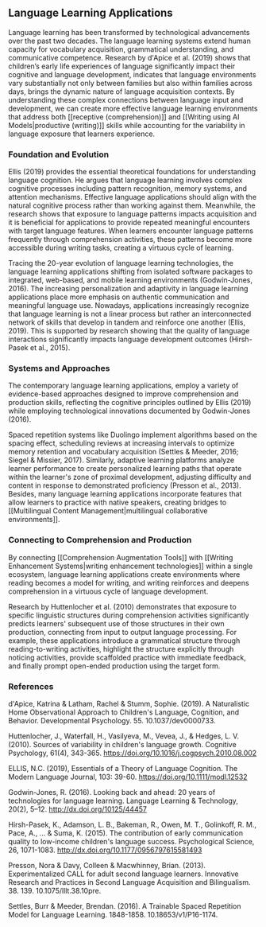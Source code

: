 ## Language Learning Applications

Language learning has been transformed by technological advancements over the past two decades. 
The language learning systems extend human capacity for vocabulary acquisition, grammatical understanding, and communicative competence. 
Research by d'Apice et al. (2019) shows that children’s early life experiences of language significantly impact their cognitive and language development, indicates that language environments vary substantially not only between families but also within families across days, brings the dynamic nature of language acquisition contexts. 
By understanding these complex connections between language input and development, we can create more effective language learning environments that address both [[receptive (comprehension)]] and [[Writing using AI Models|productive (writing)]] skills while accounting for the variability in language exposure that learners experience.

### Foundation and Evolution

Ellis (2019)  provides the essential theoretical foundations for understanding language cognition. 
He argues that language learning involves complex cognitive processes including pattern recognition, memory systems, and attention mechanisms. 
Effective language applications should align with the natural cognitive process rather than working against them. 
Meanwhile, the research shows that exposure to language patterns impacts acquisition and it is beneficial for applications to provide repeated meaningful encounters with target language features. 
When learners encounter language patterns frequently through comprehension activities, these patterns become more accessible during writing tasks, creating a virtuous cycle of learning.

Tracing the 20-year evolution of language learning technologies, the language learning applications shifting from isolated software packages to integrated, web-based, and mobile learning environments (Godwin-Jones, 2016). 
The increasing personalization and adaptivity in language learning applications place more emphasis on authentic communication and meaningful language use. 
Nowadays, applications increasingly recognize that language learning is not a linear process but rather an interconnected network of skills that develop in tandem and reinforce one another (Ellis, 2019). 
This is supported by research showing that the quality of language interactions significantly impacts language development outcomes (Hirsh-Pasek et al., 2015).

### Systems and Approaches

The contemporary language learning applications, employ a variety of evidence-based approaches designed to improve comprehension and production skills, reflecting the cognitive principles outlined by Ellis (2019) while employing technological innovations documented by Godwin-Jones (2016). 

Spaced repetition systems like Duolingo implement algorithms based on the spacing effect, scheduling reviews at increasing intervals to optimize memory retention and vocabulary acquisition (Settles & Meeder, 2016; Siegel & Missier, 2017).  Similarly, adaptive learning platforms analyze learner performance to create personalized learning paths that operate within the learner's zone of proximal development, adjusting difficulty and content in response to demonstrated proficiency (Presson et al., 2013).  Besides, many language learning applications incorporate features that allow learners to practice with native speakers, creating bridges to [[Multilingual Content Management|multilingual collaborative environments]].

### Connecting to Comprehension and Production

By connecting [[Comprehension Augmentation Tools]] with [[Writing Enhancement Systems|writing enhancement technologies]] within a single ecosystem, language learning applications create environments where reading becomes a model for writing, and writing reinforces and deepens comprehension in a virtuous cycle of language development.

Research by Huttenlocher et al. (2010) demonstrates that exposure to specific linguistic structures during comprehension activities significantly predicts learners' subsequent use of those structures in their own production, connecting from input to output language processing. For example, these applications introduce a grammatical structure through reading-to-writing activities, highlight the structure explicitly through noticing activities, provide scaffolded practice with immediate feedback, and finally prompt open-ended production using the target form.


### References

d'Apice, Katrina & Latham, Rachel & Stumm, Sophie. (2019). A Naturalistic Home Observational Approach to Children's Language, Cognition, and Behavior. Developmental Psychology. 55. 10.1037/dev0000733. 

Huttenlocher, J., Waterfall, H., Vasilyeva, M., Vevea, J., & Hedges, L. V. (2010). Sources of variability in children's language growth. Cognitive Psychology, 61(4), 343-365. https://doi.org/10.1016/j.cogpsych.2010.08.002

ELLIS, N.C. (2019), Essentials of a Theory of Language Cognition. The Modern Language Journal, 103: 39-60. https://doi.org/10.1111/modl.12532

Godwin-Jones, R. (2016). Looking back and ahead: 20 years of technologies for language learning. Language Learning & Technology, 20(2), 5–12. http://dx.doi.org/10125/44457

Hirsh-Pasek, K., Adamson, L. B., Bakeman, R., Owen, M. T., Golinkoff, R. M., Pace, A., ... & Suma, K. (2015). The contribution of early communication quality to low-income children's language success. Psychological Science, 26, 1071-1083. http://dx.doi.org/10.1177/0956797615581493

Presson, Nora & Davy, Colleen & Macwhinney, Brian. (2013). Experimentalized CALL for adult second language learners. Innovative Research and Practices in Second Language Acquisition and Bilingualism. 38. 139. 10.1075/lllt.38.10pre. 

Settles, Burr & Meeder, Brendan. (2016). A Trainable Spaced Repetition Model for Language Learning. 1848-1858. 10.18653/v1/P16-1174. 
